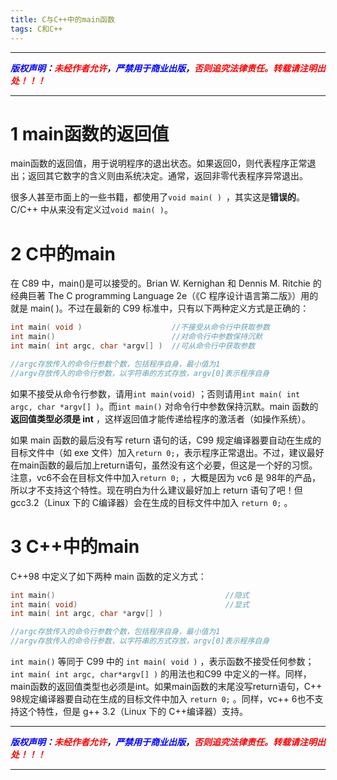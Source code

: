 ```yaml
---
title: C与C++中的main函数
tags: C和C++
---
```


------

***<font color=blue>版权声明</font>：<font color=red>未经作者允许</font>，<font color=blue>严禁用于商业出版</font>，<font color=red>否则追究法律责任。转载请注明出处！！！</font>***

------

# 1 main函数的返回值
main函数的返回值，用于说明程序的退出状态。如果返回0，则代表程序正常退出；返回其它数字的含义则由系统决定。通常，返回非零代表程序异常退出。

很多人甚至市面上的一些书籍，都使用了`void main( ) `，其实这是**错误的**。C/C++ 中从来没有定义过`void main( )`。

# 2 C中的main


 在 C89 中，main()是可以接受的。Brian W. Kernighan 和 Dennis M. Ritchie 的经典巨著 The C programming Language 2e（《C 程序设计语言第二版》）用的就是 main( )。不过在最新的 C99 标准中，只有以下两种定义方式是正确的： 
```cpp
int main( void )					//不接受从命令行中获取参数
int main()							//对命令行中参数保持沉默
int main( int argc, char *argv[] )	//可从命令行中获取参数

//argc存放传入的命令行参数个数，包括程序自身，最小值为1
//argv存放传入的命令行参数，以字符串的方式存放，argv[0]表示程序自身
```
如果不接受从命令行参数，请用`int main(void)` ；否则请用`int main( int argc, char *argv[] )`。而`int main()` 对命令行中参数保持沉默。main 函数的**返回值类型必须是 int** ，这样返回值才能传递给程序的激活者（如操作系统）。

如果 main 函数的最后没有写 return 语句的话，C99 规定编译器要自动在生成的目标文件中（如 exe 文件）加入`return 0;`，表示程序正常退出。不过，建议最好在main函数的最后加上return语句，虽然没有这个必要，但这是一个好的习惯。注意，vc6不会在目标文件中加入`return 0;` ，大概是因为 vc6 是 98年的产品，所以才不支持这个特性。现在明白为什么建议最好加上 return 语句了吧！但gcc3.2（Linux 下的 C编译器）会在生成的目标文件中加入 `return 0;` 。 

# 3 C++中的main
C++98 中定义了如下两种 main 函数的定义方式：
```cpp
int main()										//隐式
int main( void)									//显式
int main( int argc, char *argv[] ) 

//argc存放传入的命令行参数个数，包括程序自身，最小值为1
//argv存放传入的命令行参数，以字符串的方式存放，argv[0]表示程序自身
```
`int main()` 等同于 C99 中的 `int main( void )` ，表示函数不接受任何参数；`int main( int argc, char*argv[] )` 的用法也和C99 中定义的一样。同样，main函数的返回值类型也必须是int。如果main函数的末尾没写return语句，C++ 98规定编译器要自动在生成的目标文件中加入 `return 0;` 。同样，vc++ 6也不支持这个特性，但是 g++ 3.2（Linux 下的 C++编译器）支持。 






------

***<font color=blue>版权声明</font>：<font color=red>未经作者允许</font>，<font color=blue>严禁用于商业出版</font>，<font color=red>否则追究法律责任。转载请注明出处！！！</font>***

------